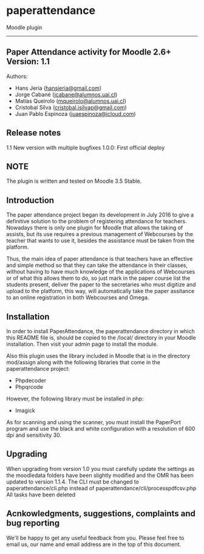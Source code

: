 # paperattendance
Moodle plugin 

------------------------------------------
Paper Attendance activity for Moodle 2.6+
Version: 1.1
------------------------------------------

Authors:
* Hans Jeria (hansjeria@gmail.com)
* Jorge Cabané (jcabane@alumnos.uai.cl) 
* Matías Queirolo (mqueirolo@alumnos.uai.cl)
* Cristobal Silva (cristobal.isilvap@gmail.com) 
* Juan Pablo Espinoza (juaespinoza@icloud.com)

Release notes
-------------

1.1    New version with multiple bugfixes
1.0.0: First official deploy

NOTE
----

The plugin is written and tested on Moodle 3.5 Stable.

Introduction
------------

The paper attendance project began its development in July 2016 to give a definitive solution to the problem of registering attendance for teachers. Nowadays there is only one plugin for Moodle that allows the taking of assists, but its use requires a previous management of Webcourses by the teacher that wants to use it, besides the assistance must be taken from the platform.

Thus, the main idea of paper attendance is that teachers have an effective and simple method so that they can take the attendance in their classes, without having to have much knowledge of the applications of Webcourses or of what this allows them to do, so just mark in the paper course list the students present, deliver the paper to the secretaries who must digitize and upload to the platform, this way, will automatically take the paper assitance to an online registration in both Webcourses and Omega.

Installation
------------

In order to install PaperAttendance, the paperattendance directory in which this
README file is, should be copied to the /local/ directory in your Moodle
installation. Then visit your admin page to install the module.

Also this plugin uses the library included in Moodle that is in the directory mod/assign along with the following libraries that come in the paperattendance project:

- Phpdecoder
- Phpqrcode

However, the following library must be installed in php:

- Imagick

As for scanning and using the scanner, you must install the PaperPort program and use the black and white configuration with a resolution of 600 dpi and sensitivity 30.

Upgrading
------------
When upgrading from version 1.0 you must carefully update the settings as the moodledata folders have been slightly modified and the OMR has been updated to version 1.1.4.
The CLI must be changed to paperattendance/cli.php instead of paperattendance/cli/processpdfcsv.php
All tasks have been deleted

Acnkowledgments, suggestions, complaints and bug reporting
----------------------------------------------------------

We'll be happy to get any useful feedback from you. Please feel free to
email us, our name and email address are in the top of this document. 
